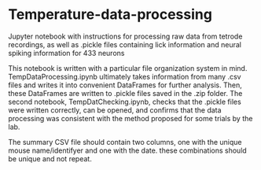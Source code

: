# Temperature-data-processing
Jupyter notebook with instructions for processing raw data from tetrode recordings, as well as .pickle files containing lick information and neural spiking information for 433 neurons

This notebook is written with a particular file organization system in mind. TempDataProcessing.ipynb ultimately takes information from many .csv files and writes it into convenient DataFrames for further analysis. Then, these DataFrames are written to .pickle files saved in the .zip folder. The second notebook, TempDatChecking.ipynb, checks that the .pickle files were written correctly, can be opened, and confirms that the data processing was consistent with the method proposed for some trials by the lab.


The summary CSV file should contain two columns, one with the unique mouse name/identifyer and one with the date. these combinations should be unique and not repeat.
